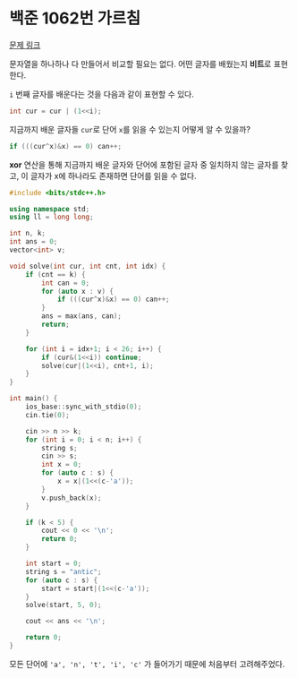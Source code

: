# 백준 1062번 가르침

[문제 링크](https://www.acmicpc.net/problem/1062)

문자열을 하나하나 다 만들어서 비교할 필요는 없다. 어떤 글자를 배웠는지 **비트**로 표현한다.

`i` 번째 글자를 배운다는 것을 다음과 같이 표현할 수 있다.
```cpp
int cur = cur | (1<<i);
```

지금까지 배운 글자들 `cur`로 단어 `x`를 읽을 수 있는지 어떻게 알 수 있을까?
```cpp
if (((cur^x)&x) == 0) can++;
```

**xor** 연산을 통해 지금까지 배운 글자와 단어에 포함된 글자 중 일치하지 않는 글자를 찾고, 이 글자가 x에 하나라도 존재하면 단어를 읽을 수 없다.

```cpp
#include <bits/stdc++.h>

using namespace std;
using ll = long long;

int n, k;
int ans = 0;
vector<int> v;

void solve(int cur, int cnt, int idx) {
    if (cnt == k) {
        int can = 0;
        for (auto x : v) {
            if (((cur^x)&x) == 0) can++;
        }
        ans = max(ans, can);
        return;
    }

    for (int i = idx+1; i < 26; i++) {
        if (cur&(1<<i)) continue;
        solve(cur|(1<<i), cnt+1, i);
    }
}

int main() {
    ios_base::sync_with_stdio(0);
    cin.tie(0);

    cin >> n >> k;
    for (int i = 0; i < n; i++) {
        string s;
        cin >> s;
        int x = 0;
        for (auto c : s) {
            x = x|(1<<(c-'a'));
        }
        v.push_back(x);
    }

    if (k < 5) {
        cout << 0 << '\n';
        return 0;
    }

    int start = 0;
    string s = "antic";
    for (auto c : s) {
        start = start|(1<<(c-'a'));
    }
    solve(start, 5, 0);

    cout << ans << '\n';

    return 0;
}
```

모든 단어에 `'a', 'n', 't', 'i', 'c'` 가 들어가기 때문에 처음부터 고려해주었다.

